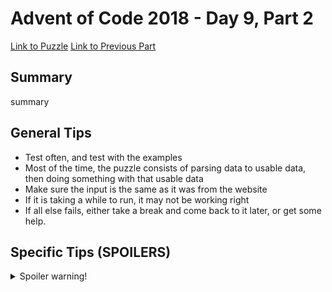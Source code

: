 # Advent of Code 2018 - Day 9, Part 2

[Link to Puzzle](https://adventofcode.com/2018/day/9#part2)
[Link to Previous Part](https://github.com/CodingAP/unofficial-aoc-syllabus/blob/main/years/2018/day9/part1.md)

## Summary
summary

## General Tips
- Test often, and test with the examples
- Most of the time, the puzzle consists of parsing data to usable data, then doing something with that usable data
- Make sure the input is the same as it was from the website
- If it is taking a while to run, it may not be working right
- If all else fails, either take a break and come back to it later, or get some help.

## Specific Tips (SPOILERS)
<details> <summary>Spoiler warning!</summary>

specific tips

</details>